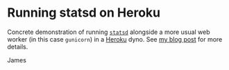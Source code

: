 # Running statsd on Heroku

Concrete demonstration of running [`statsd`](https://github.com/etsy/statsd/) alongside a more usual web worker (in this case `gunicorn`) in a [Heroku](https://www.heroku.com/) dyno. See [my blog post](http://tartarus.org/james/diary/2013/04/18/running-statsd-on-heroku) for more details.

James
